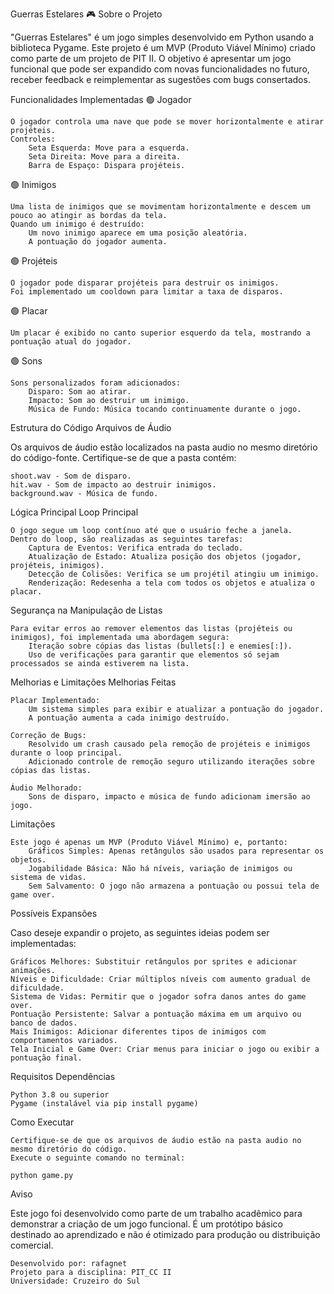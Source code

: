 Guerras Estelares 🎮
Sobre o Projeto

"Guerras Estelares" é um jogo simples desenvolvido em Python usando a biblioteca Pygame. Este projeto é um MVP (Produto Viável Mínimo) criado como parte de um projeto de PIT II. O objetivo é apresentar um jogo funcional que pode ser expandido com novas funcionalidades no futuro, receber feedback e reimplementar as sugestões com bugs consertados.

Funcionalidades Implementadas
🟢 Jogador

    O jogador controla uma nave que pode se mover horizontalmente e atirar projéteis.
    Controles:
        Seta Esquerda: Move para a esquerda.
        Seta Direita: Move para a direita.
        Barra de Espaço: Dispara projéteis.

🟢 Inimigos

    Uma lista de inimigos que se movimentam horizontalmente e descem um pouco ao atingir as bordas da tela.
    Quando um inimigo é destruído:
        Um novo inimigo aparece em uma posição aleatória.
        A pontuação do jogador aumenta.

🟢 Projéteis

    O jogador pode disparar projéteis para destruir os inimigos.
    Foi implementado um cooldown para limitar a taxa de disparos.

🟢 Placar

    Um placar é exibido no canto superior esquerdo da tela, mostrando a pontuação atual do jogador.

🟢 Sons

    Sons personalizados foram adicionados:
        Disparo: Som ao atirar.
        Impacto: Som ao destruir um inimigo.
        Música de Fundo: Música tocando continuamente durante o jogo.

Estrutura do Código
Arquivos de Áudio

Os arquivos de áudio estão localizados na pasta audio no mesmo diretório do código-fonte. Certifique-se de que a pasta contém:

    shoot.wav - Som de disparo.
    hit.wav - Som de impacto ao destruir inimigos.
    background.wav - Música de fundo.

Lógica Principal
Loop Principal

    O jogo segue um loop contínuo até que o usuário feche a janela.
    Dentro do loop, são realizadas as seguintes tarefas:
        Captura de Eventos: Verifica entrada do teclado.
        Atualização de Estado: Atualiza posição dos objetos (jogador, projéteis, inimigos).
        Detecção de Colisões: Verifica se um projétil atingiu um inimigo.
        Renderização: Redesenha a tela com todos os objetos e atualiza o placar.

Segurança na Manipulação de Listas

    Para evitar erros ao remover elementos das listas (projéteis ou inimigos), foi implementada uma abordagem segura:
        Iteração sobre cópias das listas (bullets[:] e enemies[:]).
        Uso de verificações para garantir que elementos só sejam processados se ainda estiverem na lista.

Melhorias e Limitações
Melhorias Feitas

    Placar Implementado:
        Um sistema simples para exibir e atualizar a pontuação do jogador.
        A pontuação aumenta a cada inimigo destruído.

    Correção de Bugs:
        Resolvido um crash causado pela remoção de projéteis e inimigos durante o loop principal.
        Adicionado controle de remoção seguro utilizando iterações sobre cópias das listas.

    Áudio Melhorado:
        Sons de disparo, impacto e música de fundo adicionam imersão ao jogo.

Limitações

    Este jogo é apenas um MVP (Produto Viável Mínimo) e, portanto:
        Gráficos Simples: Apenas retângulos são usados para representar os objetos.
        Jogabilidade Básica: Não há níveis, variação de inimigos ou sistema de vidas.
        Sem Salvamento: O jogo não armazena a pontuação ou possui tela de game over.

Possíveis Expansões

Caso deseje expandir o projeto, as seguintes ideias podem ser implementadas:

    Gráficos Melhores: Substituir retângulos por sprites e adicionar animações.
    Níveis e Dificuldade: Criar múltiplos níveis com aumento gradual de dificuldade.
    Sistema de Vidas: Permitir que o jogador sofra danos antes do game over.
    Pontuação Persistente: Salvar a pontuação máxima em um arquivo ou banco de dados.
    Mais Inimigos: Adicionar diferentes tipos de inimigos com comportamentos variados.
    Tela Inicial e Game Over: Criar menus para iniciar o jogo ou exibir a pontuação final.

Requisitos
Dependências

    Python 3.8 ou superior
    Pygame (instalável via pip install pygame)

Como Executar

    Certifique-se de que os arquivos de áudio estão na pasta audio no mesmo diretório do código.
    Execute o seguinte comando no terminal:

    python game.py

Aviso

Este jogo foi desenvolvido como parte de um trabalho acadêmico para demonstrar a criação de um jogo funcional. É um protótipo básico destinado ao aprendizado e não é otimizado para produção ou distribuição comercial.

    Desenvolvido por: rafagnet
    Projeto para a disciplina: PIT_CC II
    Universidade: Cruzeiro do Sul


